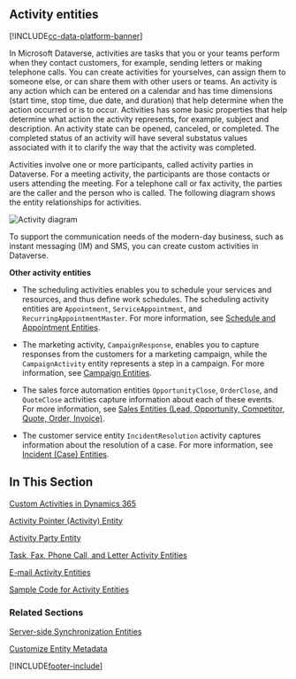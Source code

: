 ## Activity entities

[!INCLUDE[cc-data-platform-banner](../../includes/cc-data-platform-banner.md)]

In Microsoft Dataverse, activities are tasks that you or your teams perform when they contact customers, for example, sending letters or making telephone calls. You  can create activities for yourselves, can assign them to someone else, or can share them with other users or teams. An activity is any action which can be entered  on a calendar  and has time dimensions (start time, stop time, due date, and duration) that help determine when the action occurred or is to occur. Activities has some basic properties that help determine what action the activity represents, for example, subject and description. An activity state can be opened, canceled, or completed. The completed status of an activity will have several substatus values associated with it to clarify the way that the activity was completed.  
  
 Activities involve one or more participants, called activity parties in Dataverse. For a meeting activity, the participants are those contacts or users attending the meeting. For a telephone call or fax activity, the parties are the caller and the person who is called. The following diagram shows the entity relationships for activities.  
  
 ![Activity diagram](media/entity-model-activity.gif "Activity diagram")  
  
 To support the communication needs of the modern-day business, such as instant messaging (IM) and SMS, you can create custom activities in Dataverse.  
  
 **Other activity entities**  
  
-   The scheduling activities enables you to schedule your services and resources, and thus define work schedules. The scheduling activity entities are `Appointment`, `ServiceAppointment`, and `RecurringAppointmentMaster`. For more information, see [Schedule and Appointment Entities](/dynamics365/customer-engagement/developer/schedule-appointment-entities).  
  
-   The marketing activity, `CampaignResponse`, enables you to capture responses from the customers for a marketing campaign, while the `CampaignActivity` entity represents a step in a campaign. For more information, see [Campaign Entities](/dynamics365/customer-engagement/developer/campaign-entities).  
  
-   The sales force automation entities `OpportunityClose`, `OrderClose`, and `QuoteClose` activities capture information about each of these events. For more information, see [Sales Entities (Lead, Opportunity, Competitor, Quote, Order, Invoice)](/dynamics365/customer-engagement/developer/sales-entities-lead-opportunity-competitor-quote-order-invoice).  
  
-   The customer service entity `IncidentResolution` activity captures information about the resolution of a case. For more information, see [Incident (Case) Entities](/dynamics365/customer-engagement/developer/incident-case-entities).  
  
## In This Section  
 [Custom Activities in Dynamics 365](custom-activities.md)  
  
 [Activity Pointer (Activity) Entity](activitypointer-activity-entity.md)  
  
 [Activity Party Entity](activityparty-entity.md)  
  
 [Task, Fax, Phone Call, and Letter Activity Entities](task-fax-phone-call-letter-activity-entities.md)  
  
 [E-mail Activity Entities](email-activity-entities.md)  
  
 [Sample Code for Activity Entities](/dynamics365/customer-engagement/developer/sample-code-activity-entities)  
  
### Related Sections  
   
 [Server-side Synchronization Entities](server-side-synchronization-entities.md)  
  
 [Customize Entity Metadata](customize-entity-metadata.md)


[!INCLUDE[footer-include](../../includes/footer-banner.md)]
